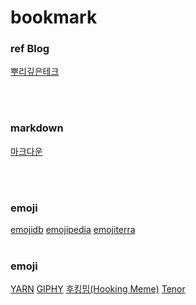 # bookmark<br>
### ref Blog<br>
[뿌리깊은테크](https://mpling-rec.tistory.com/)

<br><br>

### markdown<br>
[마크다운](https://namu.wiki/w/%EB%82%98%EB%AC%B4%EC%9C%84%ED%82%A4:%EB%AC%B8%EB%B2%95%20%EB%8F%84%EC%9B%80%EB%A7%90?from=%EB%82%98%EB%AC%B4%EB%A7%88%ED%81%AC#s-10)

<br><br>

### emoji<br>
[emojidb](https://emojidb.org/sound-file-emojis)
[emojipedia](https://emojipedia.org/)
[emojiterra](https://emojiterra.com/)
<br><br>

### emoji<br>
[YARN](https://yarn.co/)
[GIPHY](https://giphy.com/)
[후킹밈(Hooking Meme)](https://hookingmeme.com/)
[Tenor](https://tenor.com/ko/)





